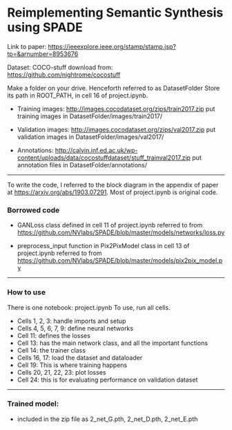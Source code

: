 # Reimplementing Semantic Synthesis using SPADE
Link to paper: https://ieeexplore.ieee.org/stamp/stamp.jsp?tp=&arnumber=8953676

Dataset: COCO-stuff
download from: https://github.com/nightrome/cocostuff

Make a folder on your drive. Henceforth referred to as DatasetFolder
Store its path in ROOT_PATH, in cell 16 of project.ipynb.

* Training images: http://images.cocodataset.org/zips/train2017.zip
put training images in DatasetFolder/images/train2017/

* Validation images: http://images.cocodataset.org/zips/val2017.zip
put validation images in DatasetFolder/images/val2017/

* Annotations: http://calvin.inf.ed.ac.uk/wp-content/uploads/data/cocostuffdataset/stuff_trainval2017.zip
put annotation files in DatasetFolder/annotations/

<hr>

To write the code, I referred to the block diagram in the appendix of paper at https://arxiv.org/abs/1903.07291.
Most of project.ipynb is original code.

### Borrowed code

* GANLoss class defined in cell 11 of project.ipynb
referred to from https://github.com/NVlabs/SPADE/blob/master/models/networks/loss.py

* preprocess_input function in Pix2PixModel class in cell 13 of project.ipynb
referred to from https://github.com/NVlabs/SPADE/blob/master/models/pix2pix_model.py

<hr>

### How to use

There is one notebook: project.ipynb
To use, run all cells.

* Cells 1, 2, 3: handle imports and setup
* Cells 4, 5, 6, 7, 9: define neural networks
* Cell 11: defines the losses
* Cell 13: has the main network class, and all the important functions
* Cell 14: the trainer class
* Cells 16, 17: load the dataset and dataloader
* Cell 19: This is where training happens
* Cells 20, 21, 22, 23: plot losses
* Cell 24: this is for evaluating performance on validation dataset

<hr>

### Trained model:

* included in the zip file as 2_net_G.pth, 2_net_D.pth, 2_net_E.pth
